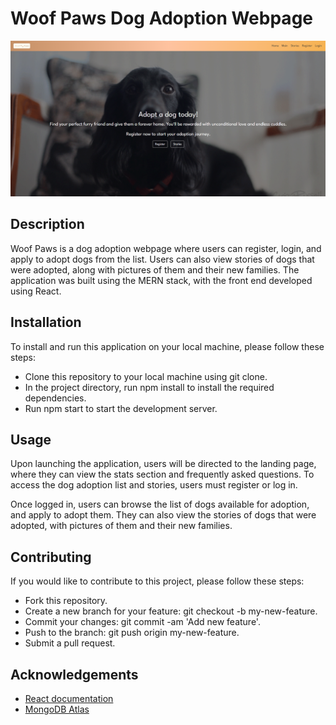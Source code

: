 # Woof Paws Dog Adoption Webpage
![screencapture-localhost-3000-2023-01-06-22_41_39-search-engine-favorites](https://github.com/Raulanthropos/React-portfolio/blob/main/public/images/woo-paws.PNG?raw=true)

## Description
Woof Paws is a dog adoption webpage where users can register, login, and apply to adopt dogs from the list. Users can also view stories of dogs that were adopted, along with pictures of them and their new families. The application was built using the MERN stack, with the front end developed using React.

## Installation
To install and run this application on your local machine, please follow these steps:

* Clone this repository to your local machine using git clone.
* In the project directory, run npm install to install the required dependencies.
* Run npm start to start the development server.

## Usage
Upon launching the application, users will be directed to the landing page, where they can view the stats section and frequently asked questions. To access the dog adoption list and stories, users must register or log in.

Once logged in, users can browse the list of dogs available for adoption, and apply to adopt them. They can also view the stories of dogs that were adopted, with pictures of them and their new families.

## Contributing
If you would like to contribute to this project, please follow these steps:

* Fork this repository.
* Create a new branch for your feature: git checkout -b my-new-feature.
* Commit your changes: git commit -am 'Add new feature'.
* Push to the branch: git push origin my-new-feature.
* Submit a pull request.

## Acknowledgements
* [React documentation](https://reactjs.org/)
* [MongoDB Atlas](https://www.mongodb.com/what-is-mern-stack)

